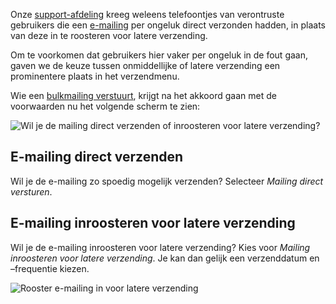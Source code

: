 Onze
[support-afdeling](https://www.copernica.com/nl/blog/ondersteuning "Copernica-support")
kreeg weleens telefoontjes van verontruste gebruikers die een
[e-mailing](https://www.copernica.com/nl/functies/e-mailings/maak-zelf-slimme-e-mailings "Maak zelf slimme e-mailings")
per ongeluk direct verzonden hadden, in plaats van deze in te roosteren
voor latere verzending.

Om te voorkomen dat gebruikers hier vaker per ongeluk in de fout gaan,
gaven we de keuze tussen onmiddellijke of latere verzending een
prominentere plaats in het verzendmenu.

Wie een [bulkmailing
verstuurt](https://www.copernica.com/nl/ondersteuning/bulkmailing-versturen-een-snelle-checklist "Bulkmailing versturen"),
krijgt na het akkoord gaan met de voorwaarden nu het volgende scherm te
zien:

![Wil je de mailing direct verzenden of inroosteren voor latere
verzending?](articlesblog/inroosteren-direct-verzenden.png "Wil je de mailing direct verzenden of inroosteren voor latere verzending?")

E-mailing direct verzenden
--------------------------

Wil je de e-mailing zo spoedig mogelijk verzenden? Selecteer *Mailing
direct versturen*.

E-mailing inroosteren voor latere verzending
--------------------------------------------

Wil je de e-mailing inroosteren voor latere verzending? Kies voor
*Mailing inroosteren voor latere verzending*. Je kan dan gelijk een
verzenddatum en –frequentie kiezen.

![Rooster e-mailing in voor latere
verzending](articlesblog/mailing-inroosteren-copernica.png "Rooster e-mailing in voor latere verzending")
